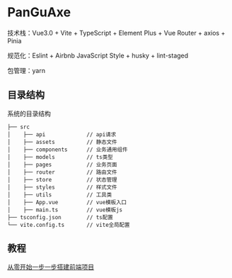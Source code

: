 # PanGuAxe

技术栈：Vue3.0 + Vite + TypeScript + Element Plus + Vue Router + axios + Pinia

规范化：Eslint + Airbnb JavaScript Style + husky + lint-staged

包管理：yarn

## 目录结构

系统的目录结构

```
├── src     
│    ├── api             // api请求   
│    ├── assets          // 静态文件   
│    ├── components      // 业务通用组件  
│    ├── models          // ts类型
│    ├── pages           // 业务页面 
│    ├── router          // 路由文件   
│    ├── store           // 状态管理 
│    ├── styles          // 样式文件 
│    ├── utils           // 工具类   
│    ├── App.vue         // vue模板入口   
│    ├── main.ts         // vue模板js 
├── tsconfig.json        // ts配置
└── vite.config.ts       // vite全局配置  
```

## 教程

[从零开始一步一步搭建前端项目](https://juejin.cn/column/7068213300734984228)
